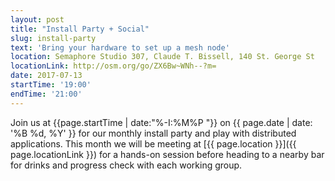 ```yaml
---
layout: post
title: "Install Party + Social"
slug: install-party
text: 'Bring your hardware to set up a mesh node'
location: Semaphore Studio 307, Claude T. Bissell, 140 St. George St  
locationLink: http://osm.org/go/ZX6Bw~WNh--?m=
date: 2017-07-13
startTime: '19:00'
endTime: '21:00'
---
```


Join us at {{page.startTime | date:"%-I:%M%P "}} on {{ page.date | date: '%B %d, %Y' }} for our monthly install party and play with distributed applications. This month we will be meeting at [{{ page.location }}]({{ page.locationLink }}) for a hands-on session before heading to a nearby bar for drinks and progress check with each working group.
